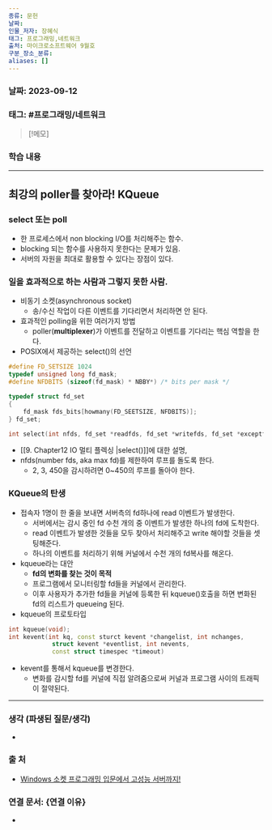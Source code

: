 ```yaml
---
종류: 문헌
날짜: 
인물_저자: 장혜식
태그: 프로그래밍,네트워크
출처: 마이크로소프트웨어 9월호
구분_장소_분류: 
aliases: []
---
```


### 날짜: 2023-09-12

### 태그: #프로그래밍/네트워크

>[!메모]
> 

### 학습 내용
---
## 최강의 poller를 찾아라! KQueue
### select 또는 poll
- 한 프로세스에서 non blocking I/O를 처리해주는 함수.
- blocking 되는 함수를 사용하지 못한다는 문제가 있음.
- 서버의 자원을 최대로 활용할 수 있다는 장점이 있다.
### 일을 효과적으로 하는 사람과 그렇지 못한 사람.
- 비동기 소켓(asynchronous socket)
	- 송/수신 작업이 다른 이벤트를 기다리면서 처리하면 안 된다.
- 효과적인 polling을 위한 여러가지 방법
	- poller(**multiplexer**)가 이벤트를 전달하고 이벤트를 기다리는 핵심 역할을 한다.
- POSIX에서 제공하는 select()의 선언
```c++
#define FD_SETSIZE 1024
typedef unsigned long fd_mask;
#define NFDBITS (sizeof(fd_mask) * NBBY*) /* bits per mask */

typedef struct fd_set
{
	fd_mask fds_bits[howmany(FD_SEETSIZE, NFDBITS)];
} fd_set;

int select(int nfds, fd_set *readfds, fd_set *writefds, fd_set *exceptfds, struct timeval *timeout);
```
- [[9. Chapter12 IO 멀티 플렉싱 |select()]]에 대한 설명,
- nfds(number fds, aka max fd)를 제한하여 루프를 돌도록 한다.
	- 2, 3, 450을 감시하려면 0~450의 루프를 돌아야 한다.
### KQueue의 탄생
- 접속자 1명이 한 줄을 보내면 서버측의 fd하나에 read 이벤트가 발생한다.
	- 서버에서는 감시 중인 fd 수천 개의 중 이벤트가 발생한 하나의 fd에 도착한다.
	- read 이벤트가 발생한 것들을 모두 찾아서 처리해주고 write 해야할 것들을 셋팅해준다.
	- 하나의 이벤트를 처리하기 위해 커널에서 수천 개의 fd복사를 해온다.
- kqueue라는 대안
	- **fd의 변화를 찾는 것이 목적**
	- 프로그램에서 모니터링할 fd들을 커널에서 관리한다.
	- 이후 사용자가 추가한 fd들을 커널에 등록한 뒤 kqueue()호출을 하면 변화된 fd의 리스트가 queueing 된다.
- kqueue의 프로토타입
```c++
int kqueue(void);
int kevent(int kq, const sturct kevent *changelist, int nchanges, 
			struct kevent *eventlist, int nevents, 
			const struct timespec *timeout)
```
- kevent를 통해서 kqueue를 변경한다.
	- 변화를 감시할 fd를 커널에 직접 알려줌으로써 커널과 프로그램 사이의 트래픽이 절약된다.

---
### 생각 (파생된 질문/생각)
- 
### 출 처
- [Windows 소켓 프로그래밍 입문에서 고성능 서버까지! ](https://www.inflearn.com/course/%EC%9C%88%EB%8F%84%EC%9A%B0-%EC%86%8C%EC%BC%93-%EC%9E%85%EB%AC%B8-%EA%B3%A0%EC%84%B1%EB%8A%A5-%EC%84%9C%EB%B2%84)

### 연결 문서: {연결 이유}
- 
